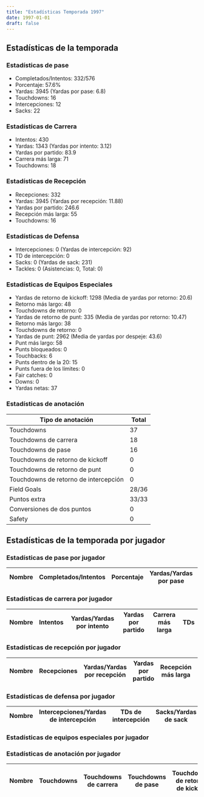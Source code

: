 ```yaml
---
title: "Estadísticas Temporada 1997"
date: 1997-01-01
draft: false
---
```


## Estadísticas de la temporada
### Estadísticas de pase
* Completados/Intentos: 332/576
* Porcentaje: 57.6%
* Yardas: 3945 (Yardas por pase: 6.8)
* Touchdowns: 16
* Intercepciones: 12
* Sacks: 22

### Estadísticas de Carrera
* Intentos: 430
* Yardas: 1343 (Yardas por intento: 3.12)
* Yardas por partido: 83.9
* Carrera más larga: 71
* Touchdowns: 18

### Estadísticas de Recepción
* Recepciones: 332
* Yardas: 3945 (Yardas por recepción: 11.88)
* Yardas por partido: 246.6
* Recepción más larga: 55
* Touchdowns: 16

### Estadísticas de Defensa
* Intercepciones: 0 (Yardas de intercepción: 92)
* TD de intercepción: 0
* Sacks: 0 (Yardas de sack: 231)
* Tackles: 0 (Asistencias: 0, Total: 0)

### Estadísticas de Equipos Especiales
* Yardas de retorno de kickoff: 1298 (Media de yardas por retorno: 20.6)
* Retorno más largo: 48
* Touchdowns de retorno: 0
* Yardas de retorno de punt: 335 (Media de yardas por retorno: 10.47)
* Retorno más largo: 38
* Touchdowns de retorno: 0
* Yardas de punt: 2962 (Media de yardas por despeje: 43.6)
* Punt más largo: 58
* Punts bloqueados: 0
* Touchbacks: 6
* Punts dentro de la 20: 15
* Punts fuera de los límites: 0
* Fair catches: 0
* Downs: 0
* Yardas netas: 37

### Estadísticas de anotación
| Tipo de anotación | Total |
|-------------------|-------|
| Touchdowns | 37 |
| Touchdowns de carrera | 18 |
| Touchdowns de pase | 16 |
| Touchdowns de retorno de kickoff | 0 |
| Touchdowns de retorno de punt | 0 |
| Touchdowns de retorno de intercepción | 0 |
| Field Goals | 28/36 |
| Puntos extra | 33/33 |
| Conversiones de dos puntos | 0 |
| Safety | 0 |

## Estadísticas de la temporada por jugador
### Estadísticas de pase por jugador
| Nombre | Completados/Intentos | Porcentaje | Yardas/Yardas por pase | TDs | Intercepciones | Sacks |
|--------|----------------------|------------|------------------------|-----|----------------|-------|


### Estadísticas de carrera por jugador
| Nombre | Intentos | Yardas/Yardas por intento | Yardas por partido | Carrera más larga | TDs |
|--------|----------|--------------------------|--------------------|-------------------|-----|


### Estadísticas de recepción por jugador
| Nombre | Recepciones | Yardas/Yardas por recepción | Yardas por partido | Recepción más larga | TDs |
|--------|-------------|----------------------------|--------------------|---------------------|-----|


### Estadísticas de defensa por jugador
| Nombre | Intercepciones/Yardas de intercepción | TDs de intercepción | Sacks/Yardas de sack | Tackles/Asistencias/Total |
|--------|--------------------------------------|---------------------|-----------------------|--------------------------|


### Estadísticas de equipos especiales por jugador
<!-- Puedes agregar aquí tablas para KickoffReturn, PuntReturn, Punting, Kicking si lo necesitas -->

### Estadísticas de anotación por jugador
| Nombre | Touchdowns | Touchdowns de carrera | Touchdowns de pase | Touchdowns de retorno de kickoff | Touchdowns de retorno de punt | Touchdowns de retorno de intercepción | Field Goals | Puntos extra | Conversiones de dos puntos | Safety |
|--------|------------|----------------|---------------------|----------------------------------|-------------------------------|----------------------------------|------------|--------------|--------------------------|--------|
